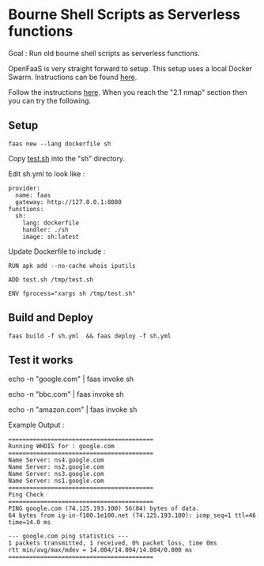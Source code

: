 # Bourne Shell Scripts as Serverless functions 

Goal : Run old bourne shell scripts as serverless functions. 

OpenFaaS is very straight forward to setup.  This setup uses a local Docker Swarm. Instructions can be found [here](https://docs.openfaas.com/deployment/docker-swarm/).

Follow the instructions [here](https://blog.alexellis.io/cli-functions-with-openfaas). When you reach the "2.1 nmap" section then you can try the following.

## Setup
 
```
faas new --lang dockerfile sh
```

Copy [test.sh](./sh/test.sh) into the "sh" directory.

Edit sh.yml to look like : 
```
provider:
  name: faas
  gateway: http://127.0.0.1:8080
functions:
  sh:
    lang: dockerfile
    handler: ./sh
    image: sh:latest
```
Update Dockerfile to include :
```
RUN apk add --no-cache whois iputils 
 
ADD test.sh /tmp/test.sh

ENV fprocess="xargs sh /tmp/test.sh"

```

## Build and Deploy

```
faas build -f sh.yml  && faas deploy -f sh.yml
```

## Test it works

echo -n "google.com" | faas invoke sh

echo -n "bbc.com" | faas invoke sh

echo -n "amazon.com" | faas invoke sh

Example Output :
```
=========================================
Running WHOIS for : google.com
=========================================
Name Server: ns4.google.com
Name Server: ns2.google.com
Name Server: ns3.google.com
Name Server: ns1.google.com
=========================================
Ping Check
=========================================
PING google.com (74.125.193.100) 56(84) bytes of data.
64 bytes from ig-in-f100.1e100.net (74.125.193.100): icmp_seq=1 ttl=46 time=14.0 ms

--- google.com ping statistics ---
1 packets transmitted, 1 received, 0% packet loss, time 0ms
rtt min/avg/max/mdev = 14.004/14.004/14.004/0.000 ms
=========================================

```
